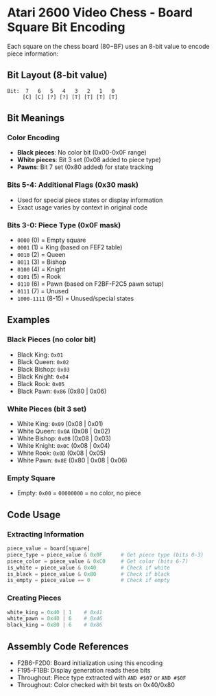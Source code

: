 # Atari 2600 Video Chess - Board Square Bit Encoding

Each square on the chess board ($80-$BF) uses an 8-bit value to encode piece information:

## Bit Layout (8-bit value)
```
Bit:  7   6   5   4   3   2   1   0
     [C] [C] [?] [?] [T] [T] [T] [T]
```

## Bit Meanings

### Color Encoding
- **Black pieces**: No color bit (0x00-0x0F range)
- **White pieces**: Bit 3 set (0x08 added to piece type)
- **Pawns**: Bit 7 set (0x80 added) for state tracking

### Bits 5-4: Additional Flags (0x30 mask)
- Used for special piece states or display information
- Exact usage varies by context in original code

### Bits 3-0: Piece Type (0x0F mask)
- `0000` (0) = Empty square
- `0001` (1) = King (based on FEF2 table)
- `0010` (2) = Queen  
- `0011` (3) = Bishop
- `0100` (4) = Knight
- `0101` (5) = Rook
- `0110` (6) = Pawn (based on F2BF-F2C5 pawn setup)
- `0111` (7) = Unused
- `1000-1111` (8-15) = Unused/special states

## Examples

### Black Pieces (no color bit)
- Black King: `0x01`
- Black Queen: `0x02`
- Black Bishop: `0x03`
- Black Knight: `0x04`
- Black Rook: `0x05`
- Black Pawn: `0x86` (0x80 | 0x06)

### White Pieces (bit 3 set)
- White King: `0x09` (0x08 | 0x01)
- White Queen: `0x0A` (0x08 | 0x02)
- White Bishop: `0x0B` (0x08 | 0x03)
- White Knight: `0x0C` (0x08 | 0x04)
- White Rook: `0x0D` (0x08 | 0x05)
- White Pawn: `0x8E` (0x80 | 0x08 | 0x06)

### Empty Square
- Empty: `0x00` = `00000000` = no color, no piece

## Code Usage

### Extracting Information
```python
piece_value = board[square]
piece_type = piece_value & 0x0F      # Get piece type (bits 0-3)
piece_color = piece_value & 0xC0     # Get color (bits 6-7)
is_white = piece_value & 0x40        # Check if white
is_black = piece_value & 0x80        # Check if black
is_empty = piece_value == 0          # Check if empty
```

### Creating Pieces
```python
white_king = 0x40 | 1    # 0x41
white_pawn = 0x40 | 6    # 0x46
black_king = 0x80 | 6    # 0x86
```

## Assembly Code References
- F2B6-F2D0: Board initialization using this encoding
- F195-F1BB: Display generation reads these bits
- Throughout: Piece type extracted with `AND #$07` or `AND #$0F`
- Throughout: Color checked with bit tests on 0x40/0x80